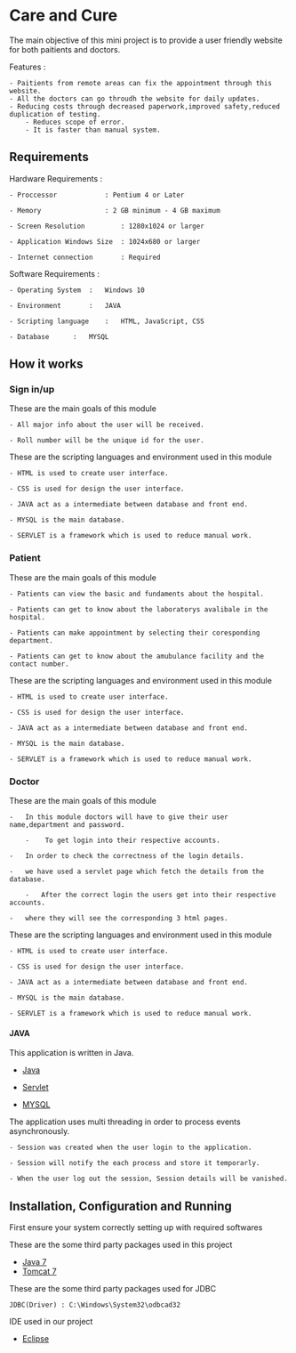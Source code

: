 # Care and Cure

The main objective of this mini project is to provide a user friendly website for both paitients and doctors.

Features :

	- Paitients from remote areas can fix the appointment through this website.
 	- All the doctors can go throudh the website for daily updates.
	- Reducing costs through decreased paperwork,improved safety,reduced duplication of testing.
        - Reduces scope of error.
        - It is faster than manual system.

## Requirements 

Hardware Requirements :
	
	- Proccessor 		    : Pentium 4 or Later
	
	- Memory    		    : 2 GB minimum - 4 GB maximum
	
	- Screen Resolution 	    : 1280x1024 or larger
	
	- Application Windows Size  : 1024x680 or larger
	
	- Internet connection 	    : Required

Software Requirements :

	- Operating System	:	Windows 10
	
	- Environment		:	JAVA
	
	- Scripting language	:	HTML, JavaScript, CSS
	
	- Database		:	MYSQL

## How it works

### Sign in/up

These are the main goals of this module 

	- All major info about the user will be received. 
	
	- Roll number will be the unique id for the user.

These are the scripting languages and environment used in this module 

	- HTML is used to create user interface.
	
	- CSS is used for design the user interface.
	
	- JAVA act as a intermediate between database and front end.
	
	- MYSQL is the main database.
	
	- SERVLET is a framework which is used to reduce manual work.

### Patient

These are the main goals of this module 

	- Patients can view the basic and fundaments about the hospital.
	
	- Patients can get to know about the laboratorys avalibale in the hospital. 
	
	- Patients can make appointment by selecting their coresponding department.
	
	- Patients can get to know about the amubulance facility and the contact number.
	
These are the scripting languages and environment used in this module 

	- HTML is used to create user interface.
	
	- CSS is used for design the user interface.
	
	- JAVA act as a intermediate between database and front end.
 	
	- MYSQL is the main database.
	
	- SERVLET is a framework which is used to reduce manual work.


### Doctor

These are the main goals of this module

	-   In this module doctors will have to give their user name,department and password. 
       
        -    To get login into their respective accounts.
	
	-   In order to check the correctness of the login details.
	
	-   we have used a servlet page which fetch the details from the database.

        -   After the correct login the users get into their respective accounts.
	
	-   where they will see the corresponding 3 html pages.


These are the scripting languages and environment used in this module 

	- HTML is used to create user interface.
	
	- CSS is used for design the user interface.
	
	- JAVA act as a intermediate between database and front end.
	
	- MYSQL is the main database.
	
	- SERVLET is a framework which is used to reduce manual work.

#### JAVA 

This application is written in Java.

- [Java]( https://github.com/TheAlgorithms/Java)
 
- [Servlet]( https://github.com/topics/java-servlets)

- [MYSQL]( https://github.com/mysql)

The application uses multi threading in order to process events asynchronously.
	
	- Session was created when the user login to the application.
	
	- Session will notify the each process and store it temporarly.
	
	- When the user log out the session, Session details will be vanished. 

## Installation, Configuration and Running 

First ensure your system correctly setting up with required softwares 

These are the some third party packages used in this project

- [Java 7](https://www.oracle.com/in/java/technologies/javase/javase7-archive-downloads.html)
- [Tomcat 7](https://tomcat.apache.org/download-70.cgi)

These are the some third party packages used for JDBC

	JDBC(Driver) : C:\Windows\System32\odbcad32

IDE used in our project 

- [Eclipse](https://www.eclipse.org/downloads/)
